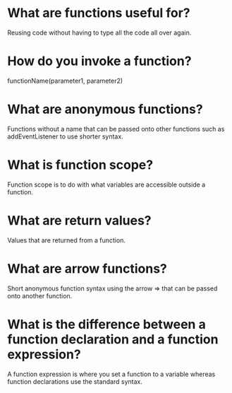 # What are functions useful for?
Reusing code without having to type all the code all over again.
# How do you invoke a function?
functionName(parameter1, parameter2)
# What are anonymous functions?
Functions without a name that can be passed onto other functions such as addEventListener to use shorter syntax.
# What is function scope?
Function scope is to do with what variables are accessible outside a function.
# What are return values?
Values that are returned from a function.
# What are arrow functions?
Short anonymous function syntax using the arrow => that can be passed onto another function.
# What is the difference between a function declaration and a function expression?
A function expression is where you set a function to a variable whereas function declarations use the standard syntax.